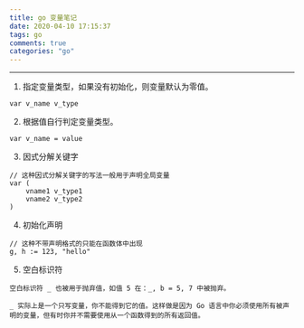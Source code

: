 ```yaml
---
title: go 变量笔记
date: 2020-04-10 17:15:37
tags: go
comments: true
categories: "go"
---
```

***
1. 指定变量类型，如果没有初始化，则变量默认为零值。
```
var v_name v_type
```

2. 根据值自行判定变量类型。
```
var v_name = value
```

3. 因式分解关键字
```
// 这种因式分解关键字的写法一般用于声明全局变量
var (
    vname1 v_type1
    vname2 v_type2
)
```
4. 初始化声明
```
// 这种不带声明格式的只能在函数体中出现
g, h := 123, "hello"
```
5. 空白标识符
```
空白标识符 _ 也被用于抛弃值，如值 5 在：_, b = 5, 7 中被抛弃。

_ 实际上是一个只写变量，你不能得到它的值。这样做是因为 Go 语言中你必须使用所有被声明的变量，但有时你并不需要使用从一个函数得到的所有返回值。
```